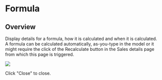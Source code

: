 # Formula

## Overview
Display details for a formula, how it is calculated and when it is calculated.<br/>
A formula can be calculated automatically, as-you-type in the model or it might require the click of the Recalculate button in the Sales details page from which this page is triggered.
<br/>

![](https://profitbasedocs.blob.core.windows.net/plannerimages/formula.JPG)

Click "Close" to close.
